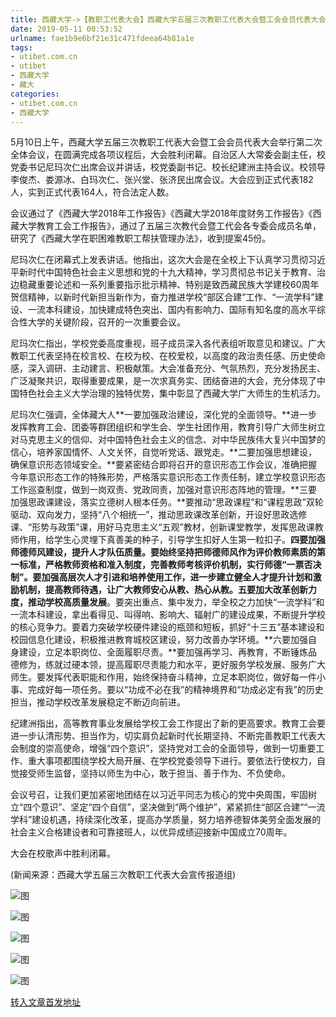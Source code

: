 ```yaml
---
title: 西藏大学->【教职工代表大会】西藏大学五届三次教职工代表大会暨工会会员代表大会闭幕 | utibet.com.cn
date: 2019-05-11 00:53:52
urlname: fae1b9e6bf21e31c471fdeea64b81a1e
tags: 
- utibet.com.cn
- utibet
- 西藏大学
- 藏大
categories:
- utibet.com.cn
- 西藏大学
---
```



5月10日上午，西藏大学五届三次教职工代表大会暨工会会员代表大会举行第二次全体会议，在圆满完成各项议程后，大会胜利闭幕。自治区人大常委会副主任，校党委书记尼玛次仁出席会议并讲话，校党委副书记、校长纪建洲主持会议。校领导李俊杰、娄源冰、白玛次仁、张兴堂、张济民出席会议。大会应到正式代表182人，实到正式代表164人，符合法定人数。

会议通过了《西藏大学2018年工作报告》《西藏大学2018年度财务工作报告》《西藏大学教育工会工作报告》，通过了五届三次教代会暨工代会各专委会成员名单，研究了《西藏大学在职困难教职工帮扶管理办法》，收到提案45份。

尼玛次仁在闭幕式上发表讲话。他指出，这次大会是在全校上下认真学习贯彻习近平新时代中国特色社会主义思想和党的十九大精神，学习贯彻总书记关于教育、治边稳藏重要论述和一系列重要指示批示精神、特别是致西藏民族大学建校60周年贺信精神，以新时代新担当新作为，奋力推进学校“部区合建”工作、“一流学科”建设、一流本科建设，加快建成特色突出、国内有影响力、国际有知名度的高水平综合性大学的关键阶段，召开的一次重要会议。

尼玛次仁指出，学校党委高度重视，班子成员深入各代表组听取意见和建议。广大教职工代表坚持在校言校、在校为校、在校爱校，以高度的政治责任感、历史使命感，深入调研、主动建言、积极献策。大会准备充分、气氛热烈，充分发扬民主、广泛凝聚共识，取得重要成果，是一次求真务实、团结奋进的大会，充分体现了中国特色社会主义大学治理的独特优势，集中彰显了西藏大学广大师生的生机活力。

尼玛次仁强调，全体藏大人**一要加强政治建设，深化党的全面领导。**进一步发挥教育工会、团委等群团组织和学生会、学生社团作用，教育引导广大师生树立对马克思主义的信仰、对中国特色社会主义的信念、对中华民族伟大复兴中国梦的信心，培养家国情怀、人文关怀，自觉听党话、跟党走。**二要加强思想建设，确保意识形态领域安全。**要紧密结合即将召开的意识形态工作会议，准确把握今年意识形态工作的特殊形势，严格落实意识形态工作责任制，建立学校意识形态工作巡查制度，做到一岗双责、党政同责，加强对意识形态阵地的管理。**三要加强思政课建设，落实立德树人根本任务。**要推动“思政课程”和“课程思政”双轮驱动、双向发力，坚持“八个相统一”，推动思政课改革创新，开设好思政选修课、“形势与政策”课，用好马克思主义“五观”教材，创新课堂教学，发挥思政课教师作用，给学生心灵埋下真善美的种子，引导学生扣好人生第一粒扣子。**四要加强师德师风建设，提升人才队伍质量。**要始终坚持把师德师风作为评价教师素质的第一标准，严格教师资格和准入制度，完善教师考核评价机制，实行师德“一票否决制”。要加强高层次人才引进和培养使用工作，进一步建立健全人才提升计划和激励机制，提高教师待遇，让广大教师安心从教、热心从教**。五要加大改革创新力度，推动学校高质量发展**。要突出重点、集中发力，举全校之力加快“一流学科”和一流本科建设，拿出看得见、叫得响、影响大、辐射广的建设成果，不断提升学校的核心竞争力。要着力突破学校硬件建设的瓶颈和短板，抓好“十三五”基本建设和校园信息化建设，积极推进教育城校区建设，努力改善办学环境。**六要加强自身建设，立足本职岗位、全面履职尽责。**要加强再学习、再教育，不断锤炼品德修为，练就过硬本领，提高履职尽责能力和水平，更好服务学校发展、服务广大师生。要发挥代表职能和作用，始终保持奋斗精神，立足本职岗位，做好每一件小事、完成好每一项任务。要以“功成不必在我”的精神境界和“功成必定有我”的历史担当，推动学校改革发展稳定不断迈向前进。

纪建洲指出，高等教育事业发展给学校工会工作提出了新的更高要求。教育工会要进一步认清形势、担当作为，切实肩负起新时代长期坚持、不断完善教职工代表大会制度的崇高使命，增强“四个意识”，坚持党对工会的全面领导，做到一切重要工作、重大事项都围绕学校大局开展、在学校党委领导下进行。要依法行使权力，自觉接受师生监督，坚持以师生为中心，敢于担当、善于作为、不负使命。

会议号召，让我们更加紧密地团结在以习近平同志为核心的党中央周围，牢固树立“四个意识”、坚定“四个自信”，坚决做到“两个维护”，紧紧抓住“部区合建”“一流学科”建设机遇，持续深化改革，提高办学质量，努力培养德智体美劳全面发展的社会主义合格建设者和可靠接班人，以优异成绩迎接新中国成立70周年。

大会在校歌声中胜利闭幕。

(新闻来源：西藏大学五届三次教职工代表大会宣传报道组)



![图](http://www.utibet.edu.cn/public/images/05ZD3615711.jpg)

![图](http://www.utibet.edu.cn/public/images/04ZD361574.jpg)

![图](http://www.utibet.edu.cn/public/images/03ZD361599.jpg)

![图](http://www.utibet.edu.cn/public/images/02ZD361583.jpg)

![图](http://www.utibet.edu.cn/public/images/01ZD361578.jpg)

[转入文章首发地址](http://www.utibet.edu.cn/news/article_3_5_14930.html)
